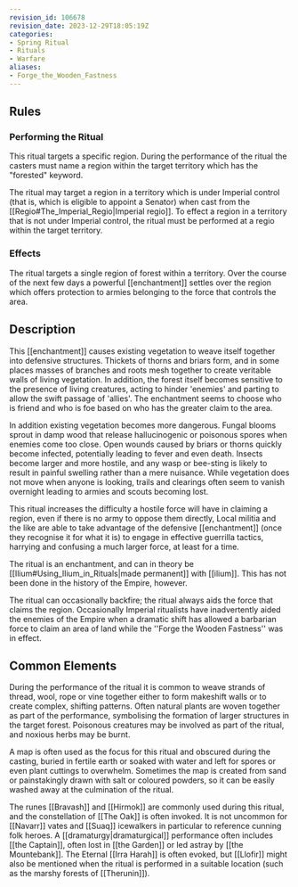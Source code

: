 ```yaml
---
revision_id: 106678
revision_date: 2023-12-29T18:05:19Z
categories:
- Spring Ritual
- Rituals
- Warfare
aliases:
- Forge_the_Wooden_Fastness
---
```


## Rules

### Performing the Ritual
 

 

This ritual targets a specific region. During the performance of the ritual the casters must name a region within the target territory which has the "forested" keyword.

The ritual may target a region in a territory which is under Imperial control (that is, which is eligible to appoint a Senator) when cast from the [[Regio#The_Imperial_Regio|Imperial regio]]. To effect a region in a territory that is not under Imperial control, the ritual must be performed at a regio within the target territory.



### Effects
The ritual targets a single region of forest within a territory. Over the course of the next few days a powerful [[enchantment]] settles over the region which offers protection to armies belonging to the force that controls the area.





## Description

This [[enchantment]] causes existing vegetation to weave itself together into defensive structures. Thickets of thorns and briars form, and in some places masses of branches and roots mesh together to create veritable walls of living vegetation. In addition, the forest itself becomes sensitive to the presence of living creatures, acting to hinder 'enemies' and parting to allow the swift passage of 'allies'. The enchantment seems to choose who is friend and who is foe based on who has the greater claim to the area.

In addition existing vegetation becomes more dangerous. Fungal blooms sprout in damp wood that release hallucinogenic or poisonous spores when enemies come too close. Open wounds caused by briars or thorns quickly become infected, potentially leading to fever and even death. Insects become larger and more hostile, and any wasp or bee-sting is likely to result in painful swelling rather than a mere nuisance. While vegetation does not move when anyone is looking, trails and clearings often seem to vanish overnight leading to armies and scouts becoming lost.

This ritual increases the difficulty a hostile force will have in claiming a region, even if there is no army to oppose them directly, Local militia and the like are able to take advantage of the defensive [[enchantment]] (once they recognise it for what it is) to engage in effective guerrilla tactics, harrying and confusing a much larger force, at least for a time.

The ritual is an enchantment, and can in theory be [[Ilium#Using_Ilium_in_Rituals|made permanent]] with [[ilium]]. This has not been done in the history of the Empire, however.

The ritual can occasionally backfire; the ritual always aids the force that claims the region. Occasionally Imperial ritualists have inadvertently aided the enemies of the Empire when a dramatic shift has allowed a barbarian force to claim an area of land while the ''Forge the Wooden Fastness'' was in effect.

## Common Elements
During the performance of the ritual it is common to weave strands of thread, wool, rope or vine together either to form makeshift walls or to create complex, shifting patterns. Often natural plants are woven together as part of the performance, symbolising the formation of larger structures in the target forest. Poisonous creatures may be involved as part of the ritual, and noxious herbs may be burnt. 

A map is often used as the focus for this ritual and obscured during the casting, buried in fertile earth or soaked with water and left for spores or even plant cuttings to overwhelm. Sometimes the map is created from sand or painstakingly drawn with salt or coloured powders, so it can be easily washed away at the culmination of the ritual. 

The runes [[Bravash]] and [[Hirmok]] are commonly used during this ritual, and the constellation of [[The Oak]] is often invoked. It is not uncommon for [[Navarr]] vates and [[Suaq]] icewalkers in particular to reference cunning folk heroes. A [[dramaturgy|dramaturgical]] performance often includes [[the Captain]], often lost in [[the Garden]] or led astray by [[the Mountebank]]. The Eternal [[Irra Harah]] is often evoked, but [[Llofir]] might also be mentioned when the ritual is performed in a suitable location (such as the marshy forests of [[Therunin]]). 





